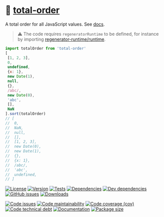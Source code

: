 :clown_face: [total-order](https://total-order.github.io/any)
==

A total order for all JavaScript values.
See [docs](https://total-order.github.io/any/index.html).

> :warning: The code requires `regeneratorRuntime` to be defined, for instance by importing
> [regenerator-runtime/runtime](https://www.npmjs.com/package/regenerator-runtime).

```js
import totalOrder from 'total-order'
[
 [1, 2, 3],
 0,
 undefined,
 {x: 1},
 new Date(1),
 null,
 {},
 /abc/,
 new Date(0),
 'abc',
 [],
 NaN
].sort(totalOrder)
// [
//  0,
//  NaN,
//  null,
//  [],
//  [1, 2, 3],
//  new Date(0),
//  new Date(1),
//  {},
//  {x: 1},
//  /abc/,
//  'abc',
//  undefined,
// ]
```

[![License](https://img.shields.io/github/license/total-order/any.svg)](https://raw.githubusercontent.com/total-order/any/main/LICENSE)
[![Version](https://img.shields.io/npm/v/total-order.svg)](https://www.npmjs.org/package/total-order)
[![Tests](https://img.shields.io/github/workflow/status/total-order/any/ci:test?event=push&label=tests)](https://github.com/total-order/any/actions/workflows/ci:test.yml?query=branch:main)
[![Dependencies](https://img.shields.io/david/total-order/any.svg)](https://david-dm.org/total-order/any)
[![Dev dependencies](https://img.shields.io/david/dev/total-order/any.svg)](https://david-dm.org/total-order/any?type=dev)
[![GitHub issues](https://img.shields.io/github/issues/total-order/any.svg)](https://github.com/total-order/any/issues)
[![Downloads](https://img.shields.io/npm/dm/total-order.svg)](https://www.npmjs.org/package/total-order)

[![Code issues](https://img.shields.io/codeclimate/issues/total-order/any.svg)](https://codeclimate.com/github/total-order/any/issues)
[![Code maintainability](https://img.shields.io/codeclimate/maintainability/total-order/any.svg)](https://codeclimate.com/github/total-order/any/trends/churn)
[![Code coverage (cov)](https://img.shields.io/codecov/c/gh/total-order/any/main.svg)](https://codecov.io/gh/total-order/any)
[![Code technical debt](https://img.shields.io/codeclimate/tech-debt/total-order/any.svg)](https://codeclimate.com/github/total-order/any/trends/technical_debt)
[![Documentation](https://total-order.github.io/any/badge.svg)](https://total-order.github.io/any/source.html)
[![Package size](https://img.shields.io/bundlephobia/minzip/total-order)](https://bundlephobia.com/result?p=total-order)
